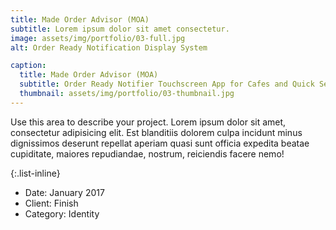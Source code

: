 ```yaml
---
title: Made Order Advisor (MOA)
subtitle: Lorem ipsum dolor sit amet consectetur.
image: assets/img/portfolio/03-full.jpg
alt: Order Ready Notification Display System

caption: 
  title: Made Order Advisor (MOA)
  subtitle: Order Ready Notifier Touchscreen App for Cafes and Quick Service Restaurants
  thumbnail: assets/img/portfolio/03-thumbnail.jpg
---
```

Use this area to describe your project. Lorem ipsum dolor sit amet, consectetur adipisicing elit. Est blanditiis dolorem culpa incidunt minus dignissimos deserunt repellat aperiam quasi sunt officia expedita beatae cupiditate, maiores repudiandae, nostrum, reiciendis facere nemo!

{:.list-inline}
- Date: January 2017
- Client: Finish
- Category: Identity

